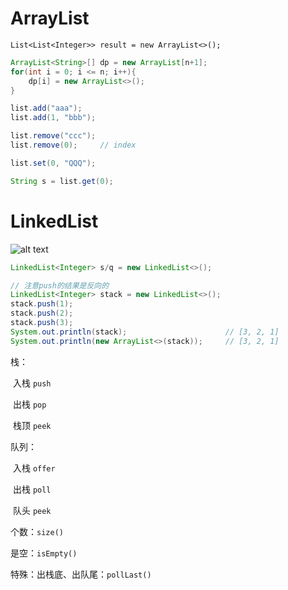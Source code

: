 # ArrayList

`List<List<Integer>> result = new ArrayList<>();`

```java
ArrayList<String>[] dp = new ArrayList[n+1];
for(int i = 0; i <= n; i++){
    dp[i] = new ArrayList<>();
}
```



```java
list.add("aaa");
list.add(1, "bbb");

list.remove("ccc");
list.remove(0);		// index

list.set(0, "QQQ");	

String s = list.get(0);
```

# LinkedList

![alt text](https://cdn.jsdelivr.net/gh/sword4869/pic1@main/images202406122313615.png)

```java
LinkedList<Integer> s/q = new LinkedList<>();
```

```java
// 注意push的结果是反向的
LinkedList<Integer> stack = new LinkedList<>();
stack.push(1);
stack.push(2);
stack.push(3);
System.out.println(stack);   					// [3, 2, 1]
System.out.println(new ArrayList<>(stack));  	// [3, 2, 1]
```



栈：

​	入栈 `push`

​	出栈 `pop`

​	栈顶 `peek`

队列：

​	入栈 `offer ` 

​	出栈 `poll`

​	队头 `peek`



个数：`size()`

是空：`isEmpty()`

特殊：出栈底、出队尾：`pollLast()`